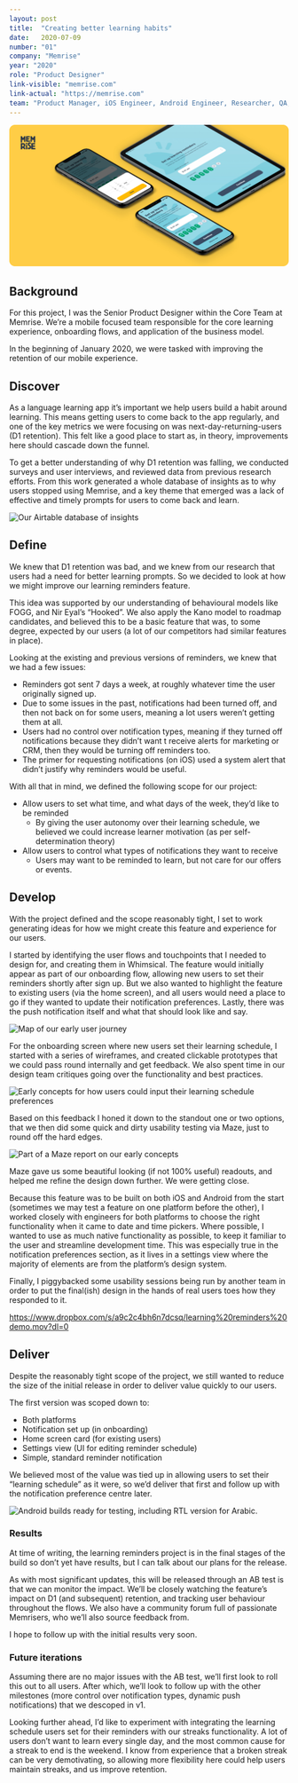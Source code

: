 ```yaml
---
layout: post
title:  "Creating better learning habits"
date:   2020-07-09
number: "01"
company: "Memrise"
year: "2020"
role: "Product Designer"
link-visible: "memrise.com"
link-actual: "https://memrise.com"
team: "Product Manager, iOS Engineer, Android Engineer, Researcher, QA, Product Designer"
---
```


<div class="case-study--image header"><img src="/assets/img/case-studies/memrise-header.jpg" alt="Android builds ready for testing, including RTL version for Arabic."></div>

## Background

For this project, I was the Senior Product Designer within the Core Team at Memrise. We’re a mobile focused team responsible for the core learning experience, onboarding flows, and application of the business model.

In the beginning of January 2020, we were tasked with improving the retention of our mobile experience.


## Discover

As a language learning app it’s important we help users build a habit around learning. This means getting users to come back to the app regularly, and one of the key metrics we were focusing on was next-day-returning-users (D1 retention). This felt like a good place to start as, in theory, improvements here should cascade down the funnel.

To get a better understanding of why D1 retention was falling, we conducted surveys and user interviews, and reviewed data from previous research efforts. From this work generated a whole database of insights as to why users stopped using Memrise, and a key theme that emerged was a lack of effective and timely prompts for users to come back and learn.


<div class="case-study--image"><img src="https://paper-attachments.dropbox.com/s_89624307E7F793CC850C5B2F4700A293FF1664ECDE638D6D7789A6E52A17F9DA_1590997767380_airtable.com_tbleU93m20M1Tq7Oa_viwScTYgU83I4ZDIRLaptop+with+HiDPI+screen.png" alt="Our Airtable database of insights"></div>

## Define

We knew that D1 retention was bad, and we knew from our research that users had a need for better learning prompts. So we decided to look at how we might improve our learning reminders feature.

This idea was supported by our understanding of behavioural models like FOGG, and Nir Eyal’s “Hooked”. We also apply the Kano model to roadmap candidates, and believed this to be a basic feature that was, to some degree, expected by our users (a lot of our competitors had similar features in place).

Looking at the existing and previous versions of reminders, we knew that we had a few issues:


- Reminders got sent 7 days a week, at roughly whatever time the user originally signed up.
- Due to some issues in the past, notifications had been turned off, and then not back on for some users, meaning a lot users weren’t getting them at all.
- Users had no control over notification types, meaning if they turned off notifications because they didn’t want t receive alerts for marketing or CRM, then they would be turning off reminders too.
- The primer for requesting notifications (on iOS) used a system alert that didn’t justify why reminders would be useful.

With all that in mind, we defined the following scope for our project:


- Allow users to set what time, and what days of the week, they’d like to be reminded
    - By giving the user autonomy over their learning schedule, we believed we could increase learner motivation (as per self-determination theory)
- Allow users to control what types of notifications they want to receive
    - Users may want to be reminded to learn, but not care for our offers or events.


## Develop

With the project defined and the scope reasonably tight, I set to work generating ideas for how we might create this feature and experience for our users.

I started by identifying the user flows and touchpoints that I needed to design for, and creating them in Whimsical. The feature would initially appear as part of our onboarding flow, allowing new users to set their reminders shortly after sign up. But we also wanted to highlight the feature to existing users (via the home screen), and all users would need a place to go if they wanted to update their notification preferences. Lastly, there was the push notification itself and what that should look like and say.

<div class="case-study--image"><img src="https://paper-attachments.dropbox.com/s_89624307E7F793CC850C5B2F4700A293FF1664ECDE638D6D7789A6E52A17F9DA_1590942645633_Screenshot+2020-05-31+at+17.30.34.png" alt="Map of our early user journey"></div>


For the onboarding screen where new users set their learning schedule, I started with a series of wireframes, and created clickable prototypes that we could pass round internally and get feedback. We also spent time in our design team critiques going over the functionality and best practices.

<div class="case-study--image"><img src="https://paper-attachments.dropbox.com/s_89624307E7F793CC850C5B2F4700A293FF1664ECDE638D6D7789A6E52A17F9DA_1590943545777_Screenshot+2020-05-31+at+17.45.32.png" alt="Early concepts for how users could input their learning schedule preferences"></div>


Based on this feedback I honed it down to the standout one or two options, that we then did some quick and dirty usability testing via Maze, just to round off the hard edges.

<div class="case-study--image"><img src="https://paper-attachments.dropbox.com/s_89624307E7F793CC850C5B2F4700A293FF1664ECDE638D6D7789A6E52A17F9DA_1590943737732_Screenshot+2020-05-31+at+17.48.45.png" alt="Part of a Maze report on our early concepts"></div>


Maze gave us some beautiful looking (if not 100% useful) readouts, and helped me refine the design down further. We were getting close.

Because this feature was to be built on both iOS and Android from the start (sometimes we may test a feature on one platform before the other), I worked closely with engineers for both platforms to choose the right functionality when it came to date and time pickers. Where possible, I wanted to use as much native functionality as possible, to keep it familiar to the user and streamline development time. This was especially true in the notification preferences section, as it lives in a settings view where the majority of elements are from the platform’s design system.

Finally, I piggybacked some usability sessions being run by another team in order to put the final(ish) design in the hands of real users toes how they responded to it.


https://www.dropbox.com/s/a9c2c4bh6n7dcsq/learning%20reminders%20demo.mov?dl=0

## Deliver

Despite the reasonably tight scope of the project, we still wanted to reduce the size of the initial release in order to deliver value quickly to our users.

The first version was scoped down to:


- Both platforms
- Notification set up (in onboarding)
- Home screen card (for existing users)
- Settings view (UI for editing reminder schedule)
- Simple, standard reminder notification

We believed most of the value was tied up in allowing users to set their “learning schedule” as it were, so we’d deliver that first and follow up with the notification preference centre later.

<div class="case-study--image"><img src="https://paper-attachments.dropbox.com/s_89624307E7F793CC850C5B2F4700A293FF1664ECDE638D6D7789A6E52A17F9DA_1590945256507_learning+reminders+android.png" alt="Android builds ready for testing, including RTL version for Arabic."></div>



### Results

At time of writing, the learning reminders project is in the final stages of the build so don’t yet have results, but I can talk about our plans for the release.

As with most significant updates, this will be released through an AB test is that we can monitor the impact. We’ll be closely watching the feature’s impact on D1 (and subsequent) retention, and tracking user behaviour throughout the flows. We also have a community forum full of passionate Memrisers, who we’ll also source feedback from.

I hope to follow up with the initial results very soon.


### Future iterations

Assuming there are no major issues with the AB test, we’ll first look to roll this out to all users. After which, we’ll look to follow up with the other milestones (more control over notification types, dynamic push notifications) that we descoped in v1.

Looking further ahead, I’d like to experiment with integrating the learning schedule users set for their reminders with our streaks functionality. A lot of users don’t want to learn every single day, and the most common cause for a streak to end is the weekend. I know from experience that a broken streak can be very demotivating, so allowing more flexibility here could help users maintain streaks, and us improve retention.
